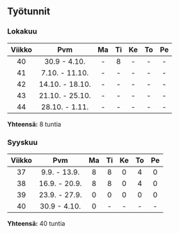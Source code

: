 ## Työtunnit

### Lokakuu

|Viikko|Pvm|Ma|Ti|Ke|To|Pe|
|:-:|:-:|:-:|:-:|:-:|:-:|:-:|
|40|30.9 - 4.10.|-|8|-|-|-|
|41|7.10. - 11.10.|-|-|-|-|-|
|42|14.10. - 18.10.|-|-|-|-|-|
|43|21.10. - 25.10.|-|-|-|-|-|
|44|28.10. - 1.11.|-|-|-|-|-|

**Yhteensä:**
8 tuntia

### Syyskuu

|Viikko|Pvm|Ma|Ti|Ke|To|Pe|
|:-:|:-:|:-:|:-:|:-:|:-:|:-:|
|37|9.9. - 13.9.|8|8|0|4|0|
|38|16.9. - 20.9.|8|8|0|4|0|
|39|23.9. - 27.9.|0|0|0|0|0|
|40|30.9 - 4.10.|0|-|-|-|-|

**Yhteensä:**
40 tuntia
